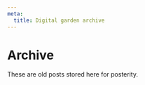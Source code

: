 ```yaml
---
meta:
  title: Digital garden archive
---
```


# Archive

These are old posts stored here for posterity.
